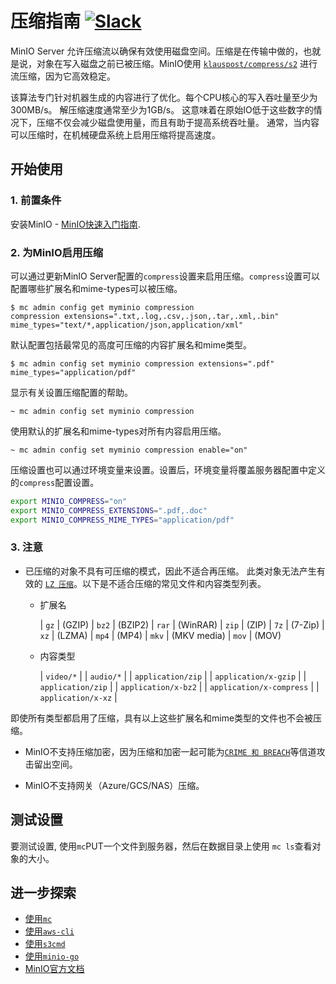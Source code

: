 # 压缩指南 [![Slack](https://slack.min.io/slack?type=svg)](https://slack.min.io)

MinIO Server 允许压缩流以确保有效使用磁盘空间。压缩是在传输中做的，也就是说，对象在写入磁盘之前已被压缩。MinIO使用 [`klauspost/compress/s2`](https://github.com/klauspost/compress/tree/master/s2) 进行流压缩，因为它高效稳定。

该算法专门针对机器生成的内容进行了优化。每个CPU核心的写入吞吐量至少为300MB/s。 解压缩速度通常至少为1GB/s。
这意味着在原始IO低于这些数字的情况下，压缩不仅会减少磁盘使用量，而且有助于提高系统吞吐量。
通常，当内容可以压缩时，在机械硬盘系统上启用压缩将提高速度。

## 开始使用

### 1. 前置条件

安装MinIO - [MinIO快速入门指南](https://docs.min.io/cn/minio-quickstart-guide).

### 2. 为MinIO启用压缩

可以通过更新MinIO Server配置的`compress`设置来启用压缩。`compress`设置可以配置哪些扩展名和mime-types可以被压缩。

```
$ mc admin config get myminio compression
compression extensions=".txt,.log,.csv,.json,.tar,.xml,.bin" mime_types="text/*,application/json,application/xml"
```

默认配置包括最常见的高度可压缩的内容扩展名和mime类型。

```
$ mc admin config set myminio compression extensions=".pdf" mime_types="application/pdf"
```

显示有关设置压缩配置的帮助。
```
~ mc admin config set myminio compression
```

使用默认的扩展名和mime-types对所有内容启用压缩。
```
~ mc admin config set myminio compression enable="on"
```

压缩设置也可以通过环境变量来设置。设置后，环境变量将覆盖服务器配置中定义的`compress`配置设置。

```bash
export MINIO_COMPRESS="on"
export MINIO_COMPRESS_EXTENSIONS=".pdf,.doc"
export MINIO_COMPRESS_MIME_TYPES="application/pdf"
```

### 3. 注意

- 已压缩的对象不具有可压缩的模式，因此不适合再压缩。 此类对象无法产生有效的 [`LZ 压缩`](https://en.wikipedia.org/wiki/LZ77_and_LZ78)。以下是不适合压缩的常见文件和内容类型列表。 

    - 扩展名

      | `gz` | (GZIP)
      | `bz2` | (BZIP2)
      | `rar` | (WinRAR)
      | `zip` | (ZIP)
      | `7z` | (7-Zip)
      | `xz` | (LZMA)
      | `mp4` | (MP4)
      | `mkv` | (MKV media)
      | `mov` | (MOV)

    - 内容类型

      | `video/*` |
      | `audio/*` |
      | `application/zip` |
      | `application/x-gzip` |
      | `application/zip` |
      | `application/x-bz2` |
      | `application/x-compress` |
      | `application/x-xz` |

即使所有类型都启用了压缩，具有以上这些扩展名和mime类型的文件也不会被压缩。

- MinIO不支持压缩加密，因为压缩和加密一起可能为[`CRIME 和 BREACH`](https://blog.minio.io/c-e-compression-encryption-cb6b7f04a369)等信道攻击留出空间。

- MinIO不支持网关（Azure/GCS/NAS）压缩。

## 测试设置

要测试设置, 使用`mc`PUT一个文件到服务器，然后在数据目录上使用 `mc ls`查看对象的大小。

## 进一步探索

- [使用`mc`](https://docs.min.io/cn/minio-client-quickstart-guide)
- [使用`aws-cli`](https://docs.min.io/cn/aws-cli-with-minio)
- [使用`s3cmd`](https://docs.min.io/cn/s3cmd-with-minio)
- [使用`minio-go`](https://docs.min.io/cn/golang-client-quickstart-guide)
- [MinIO官方文档](https://docs.min.io/cn)
